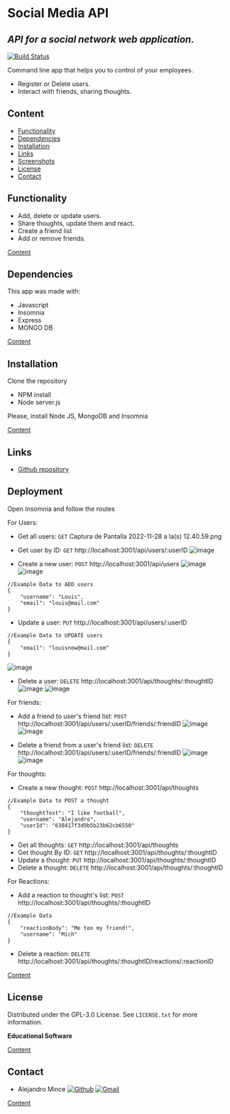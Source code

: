 # Social Media API
## _API for a social network web application._

[![Build Status](https://travis-ci.org/joemccann/dillinger.svg?branch=master)](https://travis-ci.org/joemccann/dillinger)

Command line app that helps you to control of your employees.
- Register or Delete users.
- Interact with friends, sharing thoughts.

## Content
- [Functionality](#Functionality)
- [Dependencies](#Dependencies)
- [Installation](#Installation)
- [Links](#Links)
- [Screenshots](#Screenshots)
- [License](#License)
- [Contact](#Contact)

## Functionality

- Add, delete or update users.
- Share thoughts, update them and react.
- Create a friend list
- Add or remove friends.


[Content](#Content)

## Dependencies

This app was made with:

* Javascript
* Insomnia
* Express
* MONGO DB

[Content](#Content)

## Installation

Clone the repository 

- NPM install 
- Node server.js

Please, install Node JS, MongoDB and Insomnia 

[Content](#Content)

## Links

- [Github repository](https://github.com/Vallejo1194/SNA-C18)



## Deployment

Open Insomnia and follow the routes

For Users:

* Get all users: `GET` Captura de Pantalla 2022-11-28 a la(s) 12.40.59.png

* Get user by ID: `GET` http://localhost:3001/api/users/:userID
![image](https://user-images.githubusercontent.com/107447818/204188267-d907b119-4ceb-42dc-9081-910abde8e2bc.png)

* Create a new user: `POST` http://localhost:3001/api/users
![image](https://user-images.githubusercontent.com/107447818/204188477-be9b8ed8-5cf6-42e5-a9f4-4c6bf10be2a5.png)
![image](https://user-images.githubusercontent.com/107447818/204188604-8b1dde14-7a71-4d92-8dbd-bdc4744c4d2e.png)

```
//Example Data to ADD users
{
    "username": "Louis",
    "email": "louis@mail.com"
}
```

* Update a user: `PUT` http://localhost:3001/api/users/:userID
```
//Example Data to UPDATE users
{
    "email": "louisnew@mail.com"
}
```
![image](https://user-images.githubusercontent.com/107447818/204189466-453eb74e-b279-4640-9376-c68da7a1f3a5.png)

* Delete a user: `DELETE` http://localhost:3001/api/thoughts/:thoughtID
![image](https://user-images.githubusercontent.com/107447818/204189583-0a4a7deb-7106-46a6-9b34-3fc5e7b4e7e9.png)
![image](https://user-images.githubusercontent.com/107447818/204189611-ad5c844f-4598-4dfc-92cd-a28d82936b6d.png)


For friends:

* Add a friend to user's friend list: `POST` http://localhost:3001/api/users/:userID/friends/:friendID
![image](https://user-images.githubusercontent.com/107447818/204190153-849a2745-13d5-4c93-8f71-8bea1e8663a1.png)
![image](https://user-images.githubusercontent.com/107447818/204190222-dd6294e0-9c88-4908-9a3d-657911324e41.png)

* Delete a friend from a user's friend list: `DELETE` http://localhost:3001/api/users/:userID/friends/:friendID
![image](https://user-images.githubusercontent.com/107447818/204191043-7bb0484e-a066-4081-8ff8-cb88e00f997c.png)
![image](https://user-images.githubusercontent.com/107447818/204191094-12ebd333-647a-4b4c-9477-92c9d6a0af11.png)

For thoughts:

* Create a new thought: `POST` http://localhost:3001/api/thoughts
```
//Example Data to POST a thought
{
    "thoughtText": "I like football",
    "username": "Alejandro",
    "userId": "638417f3d9b5b23b62cb6550"
}
```
* Get all thoughts: `GET` http://localhost:3001/api/thoughts
* Get thought By ID: `GET` http://localhost:3001/api/thoughts/:thoughtID
* Update a thought: `PUT` http://localhost:3001/api/thoughts/:thoughtID
* Delete a thought: `DELETE` http://localhost:3001/api/thoughts/:thoughtID

For Reactions:

* Add a reaction to thought's list: `POST` http://localhost:3001/api/thoughts/:thoughtID
```
//Example Data 
{
    "reactionBody": "Me too my friend!",
	"username": "Mich"
}
```

* Delete a reaction: `DELETE` http://localhost:3001/api/thoughts/:thoughtID/reactions/:reactionID

[Content](#Content)

## License

Distributed under the GPL-3.0 License. See `LICENSE.txt` for more information.

**Educational Software**

[Content](#Content)

## Contact

- Alejandro Mince [![Github][aletsmc07]][Github6-url] [![Gmail][gmail6]][gmail6-url]

[Content](#Content)


<!-- SHIELDS -->
[JavaScript]: https://img.shields.io/badge/JavaScript-F7DF1E?style=for-the-badge&logo=JavaScript&logoColor=black
[JavaScript-url]: https://developer.mozilla.org/es/docs/Web/JavaScript
[MongoDB]: https://img.shields.io/badge/MongoDB-47A248?style=for-the-badge&logo=MongoDB&logoColor=white
[MongoDB-url]: https://www.mongodb.com/
[Node.js]: https://img.shields.io/badge/Node.js-339933?style=for-the-badge&logo=Node.js&logoColor=white
[Node.js-url]: https://nodejs.org/en/
[Express]: https://img.shields.io/badge/Express-000000?style=for-the-badge&logo=Express&logoColor=white
[Express-url]: https://expressjs.com/
[Insomnia]: https://img.shields.io/badge/Insomnia-4000BF?style=for-the-badge&logo=Insomnia&logoColor=white
[Insomnia-url]: https://insomnia.rest/

[aletsmc07]: https://img.shields.io/badge/aletsmc07-181717?style=for-the-badge&logo=Github&logoColor=white
[Github6-url]: https://github.com/aletsmc07
[gmail6]: https://img.shields.io/badge/alejandro.mince07@gmail.com-EA4335?style=for-the-badge&logo=Gmail&logoColor=white
[gmail6-url]: mailto:alejandro.mince07@gmail.com
